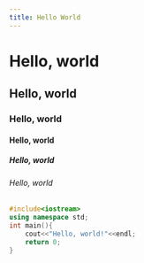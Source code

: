 ```yaml
---
title: Hello World
---
```

# Hello, world
## Hello, world
### Hello, world
#### Hello, world
##### Hello, world
###### Hello, world

```cpp
#include<iostream>
using namespace std;
int main(){
    cout<<"Hello, world!"<<endl;
    return 0;
}
```